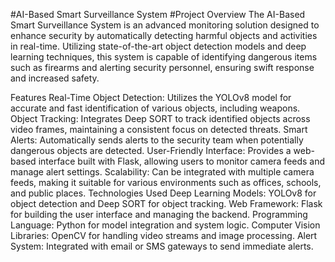 #AI-Based Smart Surveillance System
#Project Overview
The AI-Based Smart Surveillance System is an advanced monitoring solution designed to enhance security by automatically detecting harmful objects and activities in real-time. Utilizing state-of-the-art object detection models and deep learning techniques, this system is capable of identifying dangerous items such as firearms and alerting security personnel, ensuring swift response and increased safety.

Features
Real-Time Object Detection: Utilizes the YOLOv8 model for accurate and fast identification of various objects, including weapons.
Object Tracking: Integrates Deep SORT to track identified objects across video frames, maintaining a consistent focus on detected threats.
Smart Alerts: Automatically sends alerts to the security team when potentially dangerous objects are detected.
User-Friendly Interface: Provides a web-based interface built with Flask, allowing users to monitor camera feeds and manage alert settings.
Scalability: Can be integrated with multiple camera feeds, making it suitable for various environments such as offices, schools, and public places.
Technologies Used
Deep Learning Models: YOLOv8 for object detection and Deep SORT for object tracking.
Web Framework: Flask for building the user interface and managing the backend.
Programming Language: Python for model integration and system logic.
Computer Vision Libraries: OpenCV for handling video streams and image processing.
Alert System: Integrated with email or SMS gateways to send immediate alerts.
